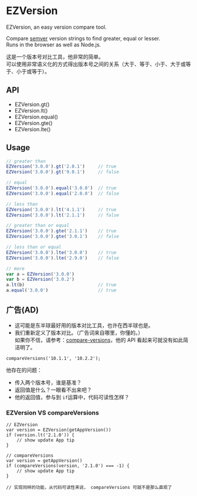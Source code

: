 # EZVersion
EZVersion, an easy version compare tool.  

Compare [semver](http://semver.org/) version strings to find greater, equal or lesser.  
Runs in the browser as well as Node.js.  

这是一个版本号对比工具，他非常的简单。  
可以使用非常语义化的方式得出版本号之间的关系（大于、等于、小于、大于或等于、小于或等于）。  

## API
- EZVersion.gt()
- EZVersion.lt()
- EZVersion.equal()
- EZVersion.gte()
- EZVersion.lte()


## Usage
```javascript
// greater than
EZVersion('3.0.0').gt('2.0.1')     // true
EZVersion('3.0.0').gt('9.0.1')     // false

// equal
EZVersion('3.0.0').equal('3.0.0')  // true
EZVersion('3.0.0').equal('2.0.0')  // false

// less than
EZVersion('3.0.0').lt('4.1.1')     // true
EZVersion('3.0.0').lt('2.1.1')     // false

// greater than or equal
EZVersion('3.0.0').gte('2.1.1')    // true
EZVersion('3.0.0').gte('3.0.1')    // false

// less than or equal
EZVersion('3.0.0').lte('3.0.0')    // true
EZVersion('3.0.0').lte('2.9.0')    // false

// more
var a = EZVersion('3.0.0')
var b = EZVersion('3.0.2')
a.lt(b)                            // true
a.equal('3.0.0')                   // true
```

## 广告(AD)
- 这可能是东半球最好用的版本对比工具，也许在西半球也是。  
- 我们重新定义了版本对比。（广告词来自哪里，你懂的。）  
如果你不信，请参考：[compare-versions](https://www.npmjs.com/package/compare-versions)，他的 API 看起来可就没有如此简洁明了。
```
compareVersions('10.1.1', '10.2.2');
```
他存在的问题：
- 传入两个版本号，谁是基准？  
- 返回值是什么？一眼看不出来吧？  
- 他的返回值，参与到 ```if```运算中，代码可读性怎样？  

### EZVersion VS compareVersions
```
// EZVersion
var version = EZVersion(getAppVersion())
if (version.lt('2.1.0')) {
	// show update App tip
}

// compareVersions
var version = getAppVersion()
if (compareVersions(version, '2.1.0') === -1) {
	// show update App tip
}

// 实现同样的功能，从代码可读性来说， compareVersions 可就不是那么直观了
```





